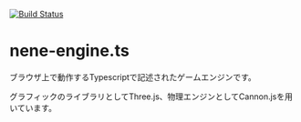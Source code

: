 [![Build Status](https://travis-ci.org/kazakami/nene-engine.ts.svg?branch=master)](https://travis-ci.org/kazakami/nene-engine.ts)

# nene-engine.ts
ブラウザ上で動作するTypescriptで記述されたゲームエンジンです。

グラフィックのライブラリとしてThree.js、物理エンジンとしてCannon.jsを用いています。

